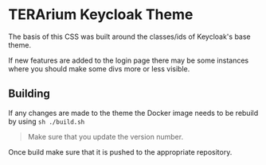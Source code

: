 # TERArium Keycloak Theme
The basis of this CSS was built around the classes/ids of Keycloak's base theme. 

If new features are added to the login page there may be some instances where you should make some divs more or less visible.

## Building
If any changes are made to the theme the Docker image needs to be rebuild by using 
`sh
./build.sh
`

>Make sure that you update the version number.

Once build make sure that it is pushed to the appropriate repository.
